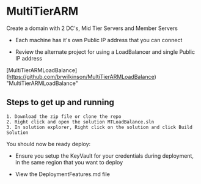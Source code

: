 # MultiTierARM
Create a domain with 2 DC's, Mid Tier Servers and Member Servers

* Each machine has it's own Public IP address that you can connect

* Review the alternate project for using a LoadBalancer and single Public IP address

[MultiTierARMLoadBalance] (https://github.com/brwilkinson/MultiTierARMLoadBalance) "MultiTierARMLoadBalance"

## Steps to get up and running
    1. Download the zip file or clone the repo
    2. Right click and open the solution MTLoadBalance.sln
    3. In solution explorer, Right click on the solution and click Build Solution

 You should now be ready deploy:

* Ensure you setup the KeyVault for your credentials during deployment, in the same region that you want to deploy

* View the DeploymentFeatures.md file
